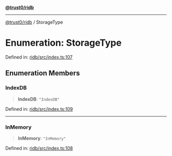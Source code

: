 [**@trust0/ridb**](../README.md)

***

[@trust0/ridb](../README.md) / StorageType

# Enumeration: StorageType

Defined in: [ridb/src/index.ts:107](https://github.com/trust0-project/RIDB/blob/c59017092f410aab93dd84f0911769bad9f81c7f/packages/ridb/src/index.ts#L107)

## Enumeration Members

### IndexDB

> **IndexDB**: `"IndexDB"`

Defined in: [ridb/src/index.ts:109](https://github.com/trust0-project/RIDB/blob/c59017092f410aab93dd84f0911769bad9f81c7f/packages/ridb/src/index.ts#L109)

***

### InMemory

> **InMemory**: `"InMemory"`

Defined in: [ridb/src/index.ts:108](https://github.com/trust0-project/RIDB/blob/c59017092f410aab93dd84f0911769bad9f81c7f/packages/ridb/src/index.ts#L108)
